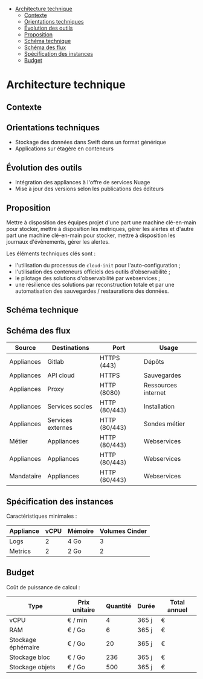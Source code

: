 -   [Architecture technique](#architecture-technique)
    -   [Contexte](#contexte)
    -   [Orientations techniques](#orientations-techniques)
    -   [Évolution des outils](#évolution-des-outils)
    -   [Proposition](#proposition)
    -   [Schéma technique](#schéma-technique)
    -   [Schéma des flux](#schéma-des-flux)
    -   [Spécification des instances](#spécification-des-instances)
    -   [Budget](#budget)

Architecture technique
======================

Contexte
--------

Orientations techniques
-----------------------

-   Stockage des données dans Swift dans un format générique
-   Applications sur étagère en conteneurs

Évolution des outils
--------------------

-   Intégration des appliances à l'offre de services Nuage
-   Mise à jour des versions selon les publications des éditeurs

Proposition
-----------

Mettre à disposition des équipes projet d'une part une machine
clé-en-main pour stocker, mettre à disposition les métriques, gérer les
alertes et d'autre part une machine clé-en-main pour stocker, mettre à
disposition les journaux d'évènements, gérer les alertes.

Les éléments techniques clés sont :

-   l'utilisation du processus de `cloud-init` pour l'auto-configuration
    ;
-   l'utilisation des conteneurs officiels des outils d'observabilité ;
-   le pilotage des solutions d'observabilité par webservices ;
-   une résilience des solutions par reconstruction totale et par une
    automatisation des sauvegardes / restaurations des données.

Schéma technique
----------------

Schéma des flux
---------------

Source      | Destinations      | Port          | Usage
------------|-------------------|---------------|---------------------
Appliances  | Gitlab            | HTTPS (443)   | Dépôts
Appliances  | API cloud         | HTTPS         | Sauvegardes
Appliances  | Proxy             | HTTP (8080)   | Ressources internet
Appliances  | Services socles   | HTTP (80/443) | Installation
Appliances  | Services externes | HTTP (80/443) | Sondes métier
Métier      | Appliances        | HTTP (80/443) | Webservices
Appliances  | Appliances        | HTTP (80/443) | Webservices
Mandataire  | Appliances        | HTTP (80/443) | Webservices

Spécification des instances
---------------------------

Caractéristiques minimales :

Appliance | vCPU | Mémoire | Volumes Cinder
----------|------|---------|----------------
Logs      | 2    | 4 Go    | 3
Metrics   | 2    | 2 Go    | 2

Budget
------

Coût de puissance de calcul :

Type               | Prix unitaire | Quantité | Durée  | Total annuel
-------------------|---------------|----------|--------|--------------
vCPU               | € / min       | 4        | 365 j  | €
RAM                | € / Go        | 6        | 365 j  | €
Stockage éphémaire | € / Go        | 20       | 365 j  | €
Stockage bloc      | € / Go        | 236      | 365 j  | €
Stockage objets    | € / Go        | 500      | 365 j  | €

